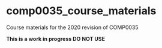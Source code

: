 # comp0035_course_materials
Course materials for the 2020 revision of COMP0035

**This is a work in progress DO NOT USE**
